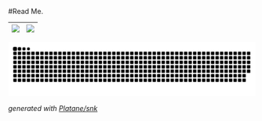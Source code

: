 #Read Me.

| ![](https://github-readme-stats.vercel.app/api?username=nekitori&show_icons=true&theme=transparent&hide_border=true) | ![](https://github-readme-streak-stats.herokuapp.com/?user=shadowh4k&background=DD272700&hide_border=true&theme=windows-dark) |
| -------------------------------------------------------------------------------------------------------------------- | ----------------------------------------------------------------------------------------------------------------------------- |

<picture>
  <source media="(prefers-color-scheme: dark)" srcset="https://raw.githubusercontent.com/platane/platane/output/github-contribution-grid-snake-dark.svg">
  <source media="(prefers-color-scheme: light)" srcset="https://raw.githubusercontent.com/platane/platane/output/github-contribution-grid-snake.svg">
  <img alt="github contribution grid snake animation" src="https://raw.githubusercontent.com/platane/platane/output/github-contribution-grid-snake.svg">
</picture>

_generated with [Platane/snk](https://github.com/Platane/snk)_
